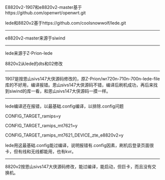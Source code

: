 E8820v2-1907和e8820v2-master基于https://github.com/openwrt/openwrt.git

lede和8820v2基于https://github.com/coolsnowwolf/lede.git


---------------

e8820v2-master来源于siwind

------------------------------
lede来源于Z-Prion-lede

8820v2从lede的dts和02修改

-----------------------------------------
1907是按恩山sivs147大侠源码修改的，原Z-Prion/wr720n-710n-700n-lede-file库的不好用，编译报错。恩山sivs147大侠源码不错，编译后刷机成功，再后来找到siwind的库一看，和恩山sivs147大侠源码一摸一样。

-----------------------------------------
lede编译还在报错，以最基础.config编译，以排除.config问题


CONFIG_TARGET_ramips=y

CONFIG_TARGET_ramips_mt7621=y

CONFIG_TARGET_ramips_mt7621_DEVICE_zte_e8820v2=y


lede用这最基础.config能过编译，说明报错有.config因素，刷机后登录页面很卡，但有线和无线都能用，也有kvr。


---------------------------------------------------------------
8820v2按恩山sivs147大侠源码修改，能过编译，能启动，但巨卡，而且没有交换机。
